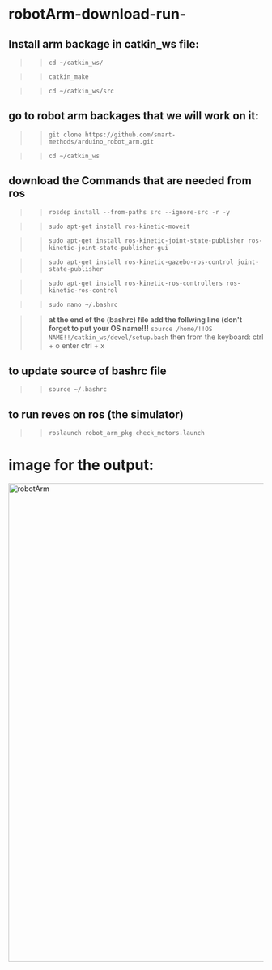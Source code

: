 # robotArm-download-run-

## Install arm backage in catkin_ws file:

> > `cd ~/catkin_ws/`

> > `catkin_make`

> > `cd ~/catkin_ws/src`


## go to robot arm backages that we will work on it:

> > `git clone https://github.com/smart-methods/arduino_robot_arm.git`

> > `cd ~/catkin_ws`


## download the Commands that are needed from ros

> > `rosdep install --from-paths src --ignore-src -r -y`

> > `sudo apt-get install ros-kinetic-moveit`

> > `sudo apt-get install ros-kinetic-joint-state-publisher ros-kinetic-joint-state-publisher-gui`

> > `sudo apt-get install ros-kinetic-gazebo-ros-control joint-state-publisher`

> > `sudo apt-get install ros-kinetic-ros-controllers ros-kinetic-ros-control`

> > `sudo nano ~/.bashrc`

> > **at the end of the (bashrc) file add the follwing line (don't forget to put your OS name!!!**
`source /home/!!OS NAME!!/catkin_ws/devel/setup.bash`
then from the keyboard:
> > ctrl + o
> > enter
> > ctrl + x


## to update source of bashrc file
> > `source ~/.bashrc`


## to run reves on ros (the simulator)
> > `roslaunch robot_arm_pkg check_motors.launch`

# image for the output:
<img width="943" alt="robotArm" src="https://user-images.githubusercontent.com/107888642/182565738-954fa24b-e346-40d9-bc44-820126783ce1.png">


